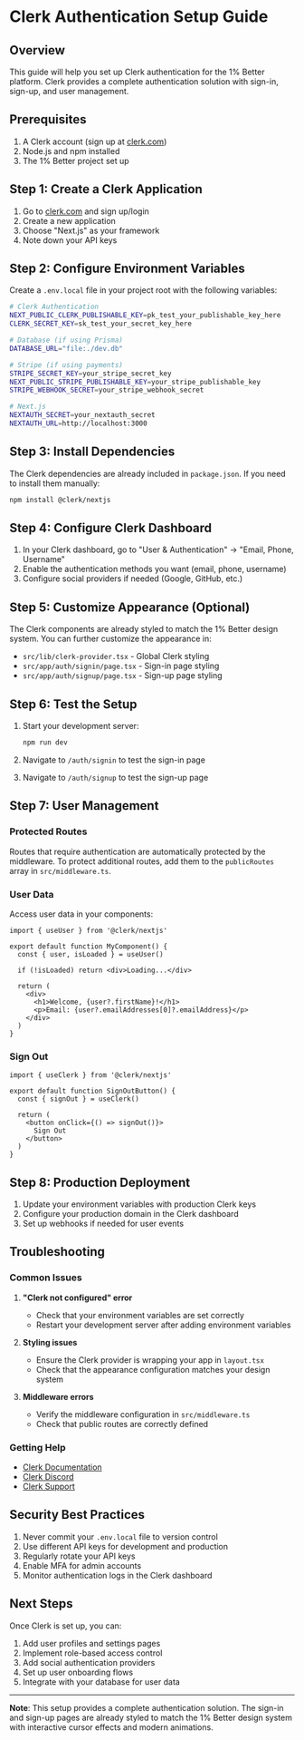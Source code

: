 # Clerk Authentication Setup Guide

## Overview

This guide will help you set up Clerk authentication for the 1% Better platform. Clerk provides a complete authentication solution with sign-in, sign-up, and user management.

## Prerequisites

1. A Clerk account (sign up at [clerk.com](https://clerk.com))
2. Node.js and npm installed
3. The 1% Better project set up

## Step 1: Create a Clerk Application

1. Go to [clerk.com](https://clerk.com) and sign up/login
2. Create a new application
3. Choose "Next.js" as your framework
4. Note down your API keys

## Step 2: Configure Environment Variables

Create a `.env.local` file in your project root with the following variables:

```bash
# Clerk Authentication
NEXT_PUBLIC_CLERK_PUBLISHABLE_KEY=pk_test_your_publishable_key_here
CLERK_SECRET_KEY=sk_test_your_secret_key_here

# Database (if using Prisma)
DATABASE_URL="file:./dev.db"

# Stripe (if using payments)
STRIPE_SECRET_KEY=your_stripe_secret_key
NEXT_PUBLIC_STRIPE_PUBLISHABLE_KEY=your_stripe_publishable_key
STRIPE_WEBHOOK_SECRET=your_stripe_webhook_secret

# Next.js
NEXTAUTH_SECRET=your_nextauth_secret
NEXTAUTH_URL=http://localhost:3000
```

## Step 3: Install Dependencies

The Clerk dependencies are already included in `package.json`. If you need to install them manually:

```bash
npm install @clerk/nextjs
```

## Step 4: Configure Clerk Dashboard

1. In your Clerk dashboard, go to "User & Authentication" → "Email, Phone, Username"
2. Enable the authentication methods you want (email, phone, username)
3. Configure social providers if needed (Google, GitHub, etc.)

## Step 5: Customize Appearance (Optional)

The Clerk components are already styled to match the 1% Better design system. You can further customize the appearance in:

- `src/lib/clerk-provider.tsx` - Global Clerk styling
- `src/app/auth/signin/page.tsx` - Sign-in page styling
- `src/app/auth/signup/page.tsx` - Sign-up page styling

## Step 6: Test the Setup

1. Start your development server:
   ```bash
   npm run dev
   ```

2. Navigate to `/auth/signin` to test the sign-in page
3. Navigate to `/auth/signup` to test the sign-up page

## Step 7: User Management

### Protected Routes

Routes that require authentication are automatically protected by the middleware. To protect additional routes, add them to the `publicRoutes` array in `src/middleware.ts`.

### User Data

Access user data in your components:

```tsx
import { useUser } from '@clerk/nextjs'

export default function MyComponent() {
  const { user, isLoaded } = useUser()
  
  if (!isLoaded) return <div>Loading...</div>
  
  return (
    <div>
      <h1>Welcome, {user?.firstName}!</h1>
      <p>Email: {user?.emailAddresses[0]?.emailAddress}</p>
    </div>
  )
}
```

### Sign Out

```tsx
import { useClerk } from '@clerk/nextjs'

export default function SignOutButton() {
  const { signOut } = useClerk()
  
  return (
    <button onClick={() => signOut()}>
      Sign Out
    </button>
  )
}
```

## Step 8: Production Deployment

1. Update your environment variables with production Clerk keys
2. Configure your production domain in the Clerk dashboard
3. Set up webhooks if needed for user events

## Troubleshooting

### Common Issues

1. **"Clerk not configured" error**
   - Check that your environment variables are set correctly
   - Restart your development server after adding environment variables

2. **Styling issues**
   - Ensure the Clerk provider is wrapping your app in `layout.tsx`
   - Check that the appearance configuration matches your design system

3. **Middleware errors**
   - Verify the middleware configuration in `src/middleware.ts`
   - Check that public routes are correctly defined

### Getting Help

- [Clerk Documentation](https://clerk.com/docs)
- [Clerk Discord](https://discord.gg/clerk)
- [Clerk Support](https://clerk.com/support)

## Security Best Practices

1. Never commit your `.env.local` file to version control
2. Use different API keys for development and production
3. Regularly rotate your API keys
4. Enable MFA for admin accounts
5. Monitor authentication logs in the Clerk dashboard

## Next Steps

Once Clerk is set up, you can:

1. Add user profiles and settings pages
2. Implement role-based access control
3. Add social authentication providers
4. Set up user onboarding flows
5. Integrate with your database for user data

---

**Note**: This setup provides a complete authentication solution. The sign-in and sign-up pages are already styled to match the 1% Better design system with interactive cursor effects and modern animations.


